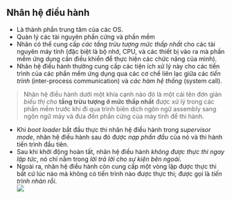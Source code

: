 ## Nhân hệ điều hành
- Là thành phần trung tâm của các OS.  
- Quản lý các tài nguyên phần cứng và phần mềm
- Nhân có thể cung cấp *các tầng trừu tượng mức thấp nhất* cho các tài nguyên máy tính (đặc biệt là bộ nhớ, CPU, và các thiết bị vào ra mà phần mềm ứng dụng cần điều khiển để thực hiện các chức năng của mình).  
- Nhân hệ điều hành thường cung cấp các tiện ích xử lý này cho các tiến trình của các phần mềm ứng dụng qua các cơ chế liên lạc giữa các *tiến trình* (inter-process communication) và *các hàm hệ thống* (system call).  
>  Nhân hệ điều hành dưới một khía cạnh nào đó là một cái tên đơn giản *biếu thị cho* **tầng trừu tượng ở mức thấp nhất** được xử lý trong các phần mềm trước khi đi qua trình biên dịch ngôn ngữ assembly sang ngôn ngữ máy và đưa đến phần cứng của máy tính để thi hành.  
  
-  Khi *boot loader* bắt đầu thực thi nhân hệ điều hành trong *supervisor mode*, nhân hệ điều hành sau đó được *nạp phần đầu* của nó và thi hành tiến trình đầu tiên. 
- Sau khi khởi động hoàn tất, nhân hệ điều hành *không được thực thi ngay lập tức*, nó chỉ nằm trong *lời trả lời cho sự kiện bên ngoài*.
- Ngoài ra, nhân hệ điều hành còn cung cấp một vòng lặp được thực thi bất cứ lúc nào mà không có tiến trình nào được thực thi; được gọi là *tiến trình nhàn rỗi*.  
![](https://www.google.com.vn/search?q=Nhân+hệ+điều+hành&tbm=isch&tbs=rimg:CaMqyFfuSYZcIjixYUjkD0x9VwV3nTbABLo05xStMHosizJ4A7_1G3m5_1dCF7cNKRi0UM1I9rYgi7_1UkkPkp9yAZTZioSCbFhSOQPTH1XEeanz0tJIq_1zKhIJBXedNsAEujQR1fOQ6Igkxg8qEgnnFK0weiyLMhH_16298Fhqd8CoSCXgDv8bebn90EWuEwx0uPerZKhIJIXtw0pGLRQwRfIcGLwFBE2UqEgnUj2tiCLv9SREdEHb8N9ITfyoSCSQ-Sn3IBlNmEXJOuOigJSti&tbo=u&sa=X&ved=2ahUKEwi2renMwqrcAhWJwI8KHT0-BVcQ9C96BAgBEBs&biw=1366&bih=635&dpr=1#imgrc=GKXm47WukF_atM:)  
